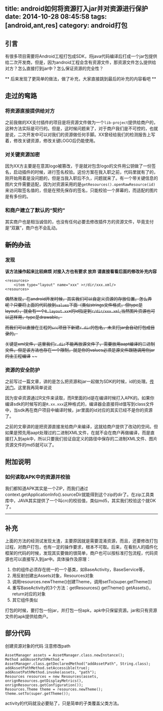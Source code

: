 title: android如何将资源打入jar并对资源进行保护
date: 2014-10-28 08:45:58
tags: [android,ant,res]
category: android打包
---

## 引言
有很多项目需要将Android工程打包成SDK，将java代码编译后打成一个jar包提供给二次开发商，但是，因为android工程会含有资源文件，那资源文件怎么提供给对方？怎么直接打到jar中？怎么保证资源的完全性？

** 后来发现了更简单的做法，做了补充，大家直接跳到最后的补充的内容看吧 **
<!-- more -->

## 走过的弯路
### 将资源直接提供给对方
之前我做的XX支付插件的项目是将资源文件做为一个`lib-project`提供给商户的，这种方法实际是可行的。但是，这时候问题来了，对于商户我们是不可控的，也就是说，二次开发中可以对我们的资源做任何手脚。XX曾经给我们的检测报告上写着，修改关键资源，修改关键LOGO后仍能使用。

### 对关键资源加密
因为XX方主要是在意其logo被篡改，于是就对包含logo的文件用公钥做了一份签名，启动插件的时候，进行签名校验。这份方案在我入职之前，代码里就有了的，刚开始用着是没问题的，但是当我入职后不久，问题就来了。有一个带关键信息的图片文件需要适配，因为对资源采用的是`getResources().openRawResource(id)`来访问取签名值的，但是在预先保存的签名，只能校验一个屏幕的，而适配的图片是有多份的。

### 和商户建立了默认的“契约”
其实商户也是相当诚信的，也没有任何必要去修改插件方的资源文件，毕竟支付是“双赢”，商户也不会乱动。

## ~~新的办法~~
### 发现
**该方法操作起来比较麻烦 对接入方也有要求 放弃 请直接看看后面的修改补充内容**

```
<resources>
    <item type="layout" name="xxx" >r/dir/xxx.xml/>
<resources>
```
~~偶然发现，在android开发时候，其实我们可以自定义资源的存放位置。怎么弄呢？只要将上面的代码放到`values`下面（类似strings文件格式，但type是layout），就会有一个`R.layout.xx`x的id指定到`r/dir/xxx.xml`,当然图片资源也可以这样用，type是drawable。~~

~~而我们可以直接在工程的`src`项目下新建`r.dir`的包名，未来打jar会自动打包成目录的。~~

~~关键是xml文件，这里我们`r.dir`不能再放源文件了，需要放用aapt编译的二进制文件。但是该方法也存在一个限制，就是你的values必须是源文件跟随调用你jar的主工程编译~~
~~
### 资源的安全防护

之前写过一篇文章，讲的是怎么把资源和jar一起做为SDK的时候，id的处理。[传送门](http://www.lephones.net/2014/02/28/android-lib-res/ "传送门")。这里我再简单说说

因为安卓资源通过R文件来读取，而R里面的id是在编译时候打入APK的。如果你编译sdk的时候写的是`R.xx.xxx`这种格式的，编译器会直接将id值写到class文件中，当sdk再在商户项目中编译时候，jar里面的id对应的其实已经不是你的资源了。

之前的文章讲的是把资源直接发给商户来编译，这就给商户提供了改动的空间。但如果是预先用aapt处理过的二进制XML文件，在就不会在商户再做编译，而是直接打入到apk中，所以只要我们验证自定义的路径中保存的二进制XML文件、图片资源文件的md5就可以了。

## 附加说明
### 如何读取APK中的资源并校验
我们都知道APK其实是一个ZIP，而我们通过context.getApplicationInfo().sourceDir就能得到这个zip的dir了。在zip工具类库中，JAVA其实提供了一个叫crc的校验值，类似md5，其实我们校验这个就OK了。

---
## 补充
上面的方法的经测试发现太渣，主要原因就是需要混淆资源，而且，还要修改打包过程，对商户打包，也有一定的操作要求，根本不可取。后来，在看别人的插件化框架的代码的时候，发现其实要做的很简单，商户也可以按标准打包流程，代码资源也可以直接写入到jar中。具体操作及原理：
1. 你的组件必须存在统一的一个基类，如BaseActivity，BaseService等，
2. 用反射创建出Assets对象，Resources对象
3. 调用resources.newTheme()创建Theme，调用setTo(super.getTheme())
4. 重写BaseActivity的3个方法：getResources() getTheme() getAssets()，return对应的对象
5. 其它组件类似

打包的时候，要打包一份jar，并打包一份apk，apk中只保留资源。jar和只有资源文件的apk提供给商户。

## 部分代码
创建资源对象的代码 注意修改path
```
AssetManager assets = AssetManager.class.newInstance();
Method addAssetPathMethod = AssetManager.class.getDeclaredMethod("addAssetPath", String.class);
addAssetPathMethod.setAccessible(true);
addAssetPathMethod.invoke(assets, "path");
Resources resources = new Resources(assets, onrignResources.getDisplayMetrics(), onrignResources.getConfiguration());
Resources.Theme theme = resources.newTheme();
theme.setTo(super.getTheme());
```

activity的代码就没必要贴了，只是简单的子类覆盖父类方法。